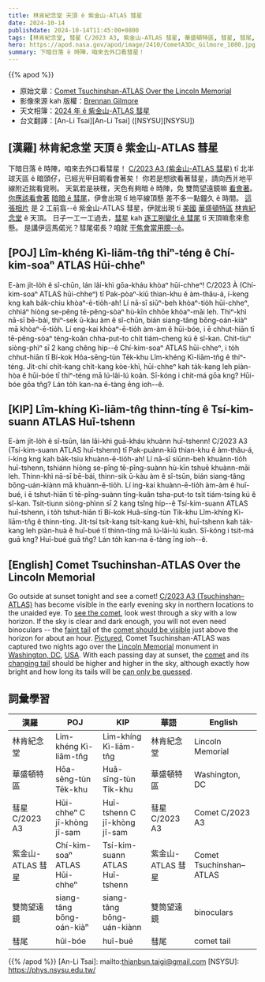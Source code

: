 ```yaml
---
title: 林肯紀念堂 天頂 ê 紫金山-ATLAS 彗星
date: 2024-10-14
publishdate: 2024-10-14T11:45:00+0800
tags: [林肯紀念堂, 彗星 C/2023 A3, 紫金山-ATLAS 彗星, 華盛頓特區, 彗星, 彗尾, 雙筒望遠鏡]
hero: https://apod.nasa.gov/apod/image/2410/CometA3Dc_Gilmore_1080.jpg
summary: 下暗日落 ê 時陣，咱來去外口看彗星！
---
```


{{% apod %}}

- 原始文章：[Comet Tsuchinshan-ATLAS Over the Lincoln Memorial](https://apod.nasa.gov/apod/ap241014.html)
- 影像來源 kah 版權：[Brennan Gilmore](https://www.instagram.com/brennanmgilmore/)
- 天文相簿：[2024 年 ê 紫金山-ATLAS 彗星](https://www.facebook.com/media/set/?vanity=APOD.Sky&set=a.516503464411569)
- 台文翻譯：[An-Li Tsai][An-Li Tsai] ([NSYSU][NSYSU])

## [漢羅] 林肯紀念堂 天頂 ê 紫金山-ATLAS 彗星
下暗日落 ê 時陣，咱來去外口看彗星！
[C/2023 A3 (紫金山-ATLAS 彗星)][C/2023 A3 (Tsuchinshan–ATLAS)] tī 北半球天區 ê 暗頭仔，已經光甲目睭看會著矣！
你若是想欲看著彗星，請向西爿地平線附近揣看覓咧。
天氣若是袂䆀，天色有夠暗 ê 時陣，免 雙筒望遠鏡嘛 [看會著][see the comet]。
[你應該看會著][comet should be visible] [暗暗 ê 彗尾][faint tail]，伊會出現 tī 地平線頂懸 差不多一點鐘久 ê 時間。
[這張相片][Pictured] 是 2 工前翕--ê 紫金山-ATLAS 彗星，伊就出現 tī [美國][USA] [華盛頓特區][Washington, DC] [林肯紀念堂][Lincoln Memorial] ê 天頂。
日子一工一工過去，[彗星][comet] kah [逐工咧變化 ê 彗尾][changing tail] tī 天頂嘛愈來愈懸。
是講伊這馬偌光？彗尾偌長？咱就 [干焦會當用臆--ê][can only be guessed]。

## [POJ] Lîm-khéng Kì-liām-tn̂g thiⁿ-téng ê Chí-kim-soaⁿ ATLAS Hūi-chheⁿ
E-àm ji̍t-lo̍h ê sî-chūn, lán lâi-khì gōa-kháu khòaⁿ hūi-chheⁿ!
C/2023 À (Chí-kim-soaⁿ ATLAS hūi-chheⁿ) tī Pak-pòaⁿ-kiû thian-khu ê àm-thâu-á, í-keng kng kah ba̍k-chiu khòaⁿ-ē-tio̍h-ah!
Lí nā-sī siūⁿ-beh khòaⁿ-tio̍h hūi-chheⁿ, chhiáⁿ hiòng se-pêng tē-pêng-sòaⁿ hù-kīn chhōe khòaⁿ-māi leh.
Thiⁿ-khì nā-sī bē-bái, thiⁿ-sek ū-kàu àm ê sî-chūn, bián siang-tâng bōng-oán-kiàⁿ mā khòaⁿ-ē-tio̍h.
Lí eng-kai khòaⁿ-ē-tio̍h àm-àm ê hūi-bóe, i ē chhut-hiān tī tē-pêng-sòaⁿ téng-koân chha-put-to chi̍t tiám-cheng kú ê sî-kan.
Chit-tiuⁿ siòng-phìⁿ sī 2 kang chêng hip--ê Chí-kim-soaⁿ ATLAS hūi-chheⁿ, i to̍h chhut-hiān tī Bí-kok Hôa-sēng-tùn Te̍k-khu Lîm-khéng Kì-liām-tn̂g ê thiⁿ-téng.
Ji̍t-chí chi̍t-kang chi̍t-kang kòe-khì, hūi-chheⁿ kah ta̍k-kang leh piàn-hòa ê hūi-bóe tī thiⁿ-téng mā lú-lâi-lú koân.
Sī-kóng i chit-má gōa kng? Hūi-bóe gōa tn̂g? Lán to̍h kan-na ē-tàng ēng ioh--ê.

## [KIP] Lîm-khíng Kì-liām-tn̂g thinn-tíng ê Tsí-kim-suann ATLAS Huī-tshenn
E-àm ji̍t-lo̍h ê sî-tsūn, lán lâi-khì guā-kháu khuànn huī-tshenn!
C/2023 A3 (Tsí-kim-suann ATLAS huī-tshenn) tī Pak-puànn-kiû thian-khu ê àm-thâu-á, í-king kng kah ba̍k-tsiu khuànn-ē-tio̍h-ah!
Lí nā-sī siūnn-beh khuànn-tio̍h huī-tshenn, tshiánn hiòng se-pîng tē-pîng-suànn hù-kīn tshuē khuànn-māi leh.
Thinn-khì nā-sī bē-bái, thinn-sik ū-kàu àm ê sî-tsūn, bián siang-tâng bōng-uán-kiànn mā khuànn-ē-tio̍h.
Lí ing-kai khuànn-ē-tio̍h àm-àm ê huī-bué, i ē tshut-hiān tī tē-pîng-suànn tíng-kuân tsha-put-to tsi̍t tiám-tsing kú ê sî-kan.
Tsit-tiunn siòng-phìnn sī 2 kang tsîng hip--ê Tsí-kim-suann ATLAS huī-tshenn, i to̍h tshut-hiān tī Bí-kok Huâ-sīng-tùn Ti̍k-khu Lîm-khíng Kì-liām-tn̂g ê thinn-tíng.
Ji̍t-tsí tsi̍t-kang tsi̍t-kang kuè-khì, huī-tshenn kah ta̍k-kang leh piàn-huà ê huī-bué tī thinn-tíng mā lú-lâi-lú kuân.
Sī-kóng i tsit-má guā kng? Huī-bué guā tn̂g? Lán to̍h kan-na ē-tàng īng ioh--ê.

## [English] Comet Tsuchinshan-ATLAS Over the Lincoln Memorial
Go outside at sunset tonight and see a comet!
[C/2023 A3 (Tsuchinshan–ATLAS)][C/2023 A3 (Tsuchinshan–ATLAS)] has become visible in the early evening sky in northern locations to the unaided eye.
To [see the comet][see the comet], look west through a sky with a low horizon.
If the sky is clear and dark enough, you will not even need binoculars -- the [faint tail][faint tail] of the [comet should be visible][comet should be visible] just above the horizon for about an hour.
[Pictured][Pictured], Comet Tsuchinshan-ATLAS was captured two nights ago over the [Lincoln Memorial][Lincoln Memorial] monument in [Washington, DC][Washington, DC], [USA][USA].
With each passing day at sunset, the [comet][comet] and its [changing tail][changing tail] should be higher and higher in the sky, although exactly how bright and how long its tails will be [can only be guessed][can only be guessed].

## 詞彙學習
|漢羅|POJ|KIP|華語|English|
|-|-|-|-|-|
| 林肯紀念堂 | Lim-khéng Kì-liām-tn̂g | Lim-khíng Kì-liām-tn̂g | 林肯紀念堂 | Lincoln Memorial |
| 華盛頓特區 | Hôa-sēng-tùn Te̍k-khu | Huâ-sīng-tùn Ti̍k-khu | 華盛頓特區 | Washington, DC |
| 彗星 C/2023 A3 | Hūi-chheⁿ C jī-khòng jī-sam | Huī-tshenn C jī-khòng jī-sam | 彗星 C/2023 A3 | Comet C/2023 A3 |
| 紫金山-ATLAS 彗星 | Chí-kim-soaⁿ ATLAS Hūi-chheⁿ | Tsí-kim-suann ATLAS Huī-tshenn | 紫金山-ATLAS 彗星 | Comet Tsuchinshan–ATLAS |
| 雙筒望遠鏡 | siang-tâng bōng-oán-kiàⁿ | siang-tâng bōng-uán-kiànn | 雙筒望遠鏡 | binoculars |
| 彗尾 | hūi-bóe | huī-bué | 彗尾 | comet tail |

{{% /apod %}}
[An-Li Tsai]: mailto:thianbun.taigi@gmail.com
[NSYSU]: https://phys.nsysu.edu.tw/

[copyright]: https://apod.nasa.gov/apod/fap/lib/about_apod.html#srapply
[License3]: https://creativecommons.org/licenses/by/3.0/
[License2]:https://creativecommons.org/licenses/by-nc-nd/2.0/

[C/2023 A3 (Tsuchinshan–ATLAS)]:https://en.wikipedia.org/wiki/C/2023_A3_(Tsuchinshan%E2%80%93ATLAS)
[see the comet]:https://earthsky.org/space/comet-c-2023-a3-sep-oct-2024-tsuchinshan-atlas/
[faint tail]:https://apod.nasa.gov/apod/ap240925.html
[comet should be visible]:https://youtu.be/Nkj_ZrZsQC0?t=158
[Pictured]:https://www.instagram.com/p/DBDSNJkOzGc/
[Lincoln Memorial]:https://www.nps.gov/linc/index.htm
[Washington, DC]:https://youtu.be/qdGin1IPgh0
[USA]:https://en.wikipedia.org/wiki/United_States
[comet]:https://spaceplace.nasa.gov/comets/en/
[changing tail]:https://apod.nasa.gov/apod/ap241007.html
[can only be guessed]:https://www.shutterstock.com/image-photo/banner-three-pets-atttentive-thinking-600nw-2136132101.jpg
